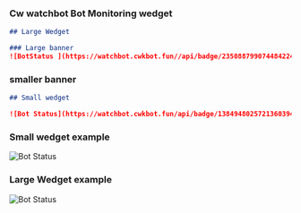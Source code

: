 ### Cw watchbot Bot Monitoring wedget 
```markdown
## Large Wedget

### Large banner
![BotStatus ](https://watchbot.cwkbot.fun//api/badge/235088799074484224?style=discord&theme=dark)
```

### smaller banner

```markdown
## Small wedget

![Bot Status](https://watchbot.cwkbot.fun/api/badge/1384948025721360394?style=dafult)
```



### Small wedget example 

![Bot Status](https://watchbot.cwkbot.fun/api/badge/1384948025721360394?style=dafult)


### Large Wedget example 
![Bot Status](https://watchbot.cwkbot.fun/api/badge/1384948025721360394)
